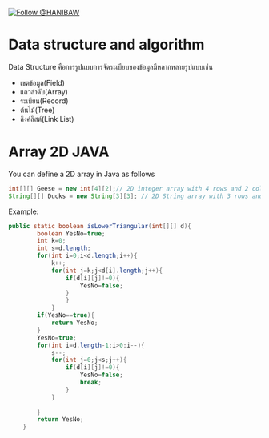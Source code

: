 [![Follow @HANIBAW](https://img.shields.io/github/followers/espadrine.svg?style=social&label=Follow)](https://www.instagram.com/?hl=th) 

# Data structure and algorithm
Data Structure คือการรูปแบบการจัดระเบียบของข้อมูลมีหลากหลายรูปแบบเช่น
* เขตข้อมูล(Field)
* แถวลำดับ(Array)
* ระเบียน(Record)
* ต้นไม้(Tree)
* ลิงค์ลิสต์(Link List) 

# Array 2D JAVA

You can define a 2D array in Java as follows 

```java
int[][] Geese = new int[4][2];// 2D integer array with 4 rows and 2 columns 
String[][] Ducks = new String[3][3]; // 2D String array with 3 rows and 3 columns
```
Example:
```java
public static boolean isLowerTriangular(int[][] d){
        boolean YesNo=true;
        int k=0;
        int s=d.length;
        for(int i=0;i<d.length;i++){
            k++;
            for(int j=k;j<d[i].length;j++){
                if(d[i][j]!=0){
                    YesNo=false;
                }
                }
            }
        if(YesNo==true){
            return YesNo;
        }
        YesNo=true;
        for(int i=d.length-1;i>0;i--){
            s--;
            for(int j=0;j<s;j++){
                if(d[i][j]!=0){
                    YesNo=false;
                    break;
                }
            }
            
        }
        return YesNo;
    }
```
